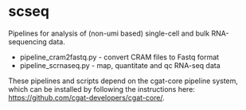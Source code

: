 # scseq

Pipelines for  analysis of (non-umi based) single-cell and bulk RNA-sequencing data.

* pipeline_cram2fastq.py - convert CRAM files to Fastq format
* pipeline_scrnaseq.py - map, quantitate and qc RNA-seq data

These pipelines and scripts depend on the cgat-core pipeline system, which can be installed by following the instructions here: https://github.com/cgat-developers/cgat-core/.
